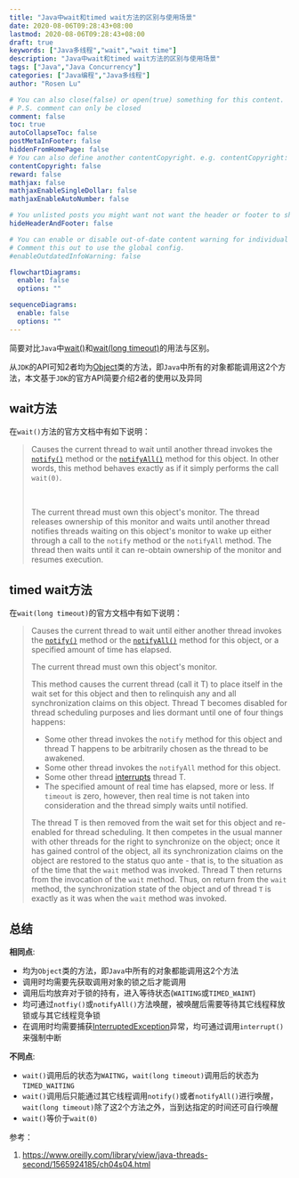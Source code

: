 ```yaml
---
title: "Java中wait和timed wait方法的区别与使用场景"
date: 2020-08-06T09:28:43+08:00
lastmod: 2020-08-06T09:28:43+08:00
draft: true
keywords: ["Java多线程","wait","wait time"]
description: "Java中wait和timed wait方法的区别与使用场景"
tags: ["Java","Java Concurrency"]
categories: ["Java编程","Java多线程"]
author: "Rosen Lu"

# You can also close(false) or open(true) something for this content.
# P.S. comment can only be closed
comment: false
toc: true
autoCollapseToc: false
postMetaInFooter: false
hiddenFromHomePage: false
# You can also define another contentCopyright. e.g. contentCopyright: "This is another copyright."
contentCopyright: false
reward: false
mathjax: false
mathjaxEnableSingleDollar: false
mathjaxEnableAutoNumber: false

# You unlisted posts you might want not want the header or footer to show
hideHeaderAndFooter: false

# You can enable or disable out-of-date content warning for individual post.
# Comment this out to use the global config.
#enableOutdatedInfoWarning: false

flowchartDiagrams:
  enable: false
  options: ""

sequenceDiagrams: 
  enable: false
  options: ""
---
```


简要对比`Java`中[wait()](https://docs.oracle.com/javase/8/docs/api/java/lang/Object.html#wait--)和[wait(long timeout)](https://docs.oracle.com/javase/8/docs/api/java/lang/Object.html#wait-long-)的用法与区别。

<!--more-->

从`JDK`的API可知2者均为[Object](https://docs.oracle.com/javase/8/docs/api/java/lang/Object.html)类的方法，即`Java`中所有的对象都能调用这2个方法，本文基于`JDK`的官方API简要介绍2者的使用以及异同

## wait方法

在`wait()`方法的官方文档中有如下说明：

> Causes the current thread to wait until another thread invokes the [`notify()`](https://docs.oracle.com/javase/8/docs/api/java/lang/Object.html#notify--) method or the [`notifyAll()`](https://docs.oracle.com/javase/8/docs/api/java/lang/Object.html#notifyAll--) method for this object. In other words, this method behaves exactly as if it simply performs the call `wait(0)`.
>
> <br>
>
> The current thread must own this object's monitor. The thread releases ownership of this monitor and waits until another thread notifies threads waiting on this object's monitor to wake up either through a call to the `notify` method or the `notifyAll` method. The thread then waits until it can re-obtain ownership of the monitor and resumes execution.

## timed wait方法

在`wait(long timeout)`的官方文档中有如下说明：

> Causes the current thread to wait until either another thread invokes the [`notify()`](https://docs.oracle.com/javase/8/docs/api/java/lang/Object.html#notify--) method or the [`notifyAll()`](https://docs.oracle.com/javase/8/docs/api/java/lang/Object.html#notifyAll--) method for this object, or a specified amount of time has elapsed.
>
> The current thread must own this object's monitor.
>
> This method causes the current thread (call it T) to place itself in the wait set for this object and then to relinquish any and all synchronization claims on this object. Thread T becomes disabled for thread scheduling purposes and lies dormant until one of four things happens:
>
> - Some other thread invokes the `notify` method for this object and thread T happens to be arbitrarily chosen as the thread to be awakened.
> - Some other thread invokes the `notifyAll` method for this object.
> - Some other thread [interrupts](https://docs.oracle.com/javase/8/docs/api/java/lang/Thread.html#interrupt--) thread T.
> - The specified amount of real time has elapsed, more or less. If `timeout` is zero, however, then real time is not taken into consideration and the thread simply waits until notified.
>
> The thread T is then removed from the wait set for this object and re-enabled for thread scheduling. It then competes in the usual manner with other threads for the right to synchronize on the object; once it has gained control of the object, all its synchronization claims on the object are restored to the status quo ante - that is, to the situation as of the time that the `wait` method was invoked. Thread T then returns from the invocation of the `wait` method. Thus, on return from the `wait` method, the synchronization state of the object and of thread `T` is exactly as it was when the `wait` method was invoked.

## 总结

**相同点**:

* 均为`Object`类的方法，即`Java`中所有的对象都能调用这2个方法
* 调用时均需要先获取调用对象的锁之后才能调用
* 调用后均放弃对于锁的持有，进入等待状态(`WAITING`或`TIMED_WAINT`)
* 均可通过`notfiy()`或`notifyAll()`方法唤醒，被唤醒后需要等待其它线程释放锁或与其它线程竞争锁
* 在调用时均需要捕获[InterruptedException](https://docs.oracle.com/javase/8/docs/api/java/lang/InterruptedException.html)异常，均可通过调用`interrupt()`来强制中断

**不同点**:

* `wait()`调用后的状态为`WAITNG`，`wait(long timeout)`调用后的状态为 `TIMED_WAITING`
* `wait()`调用后只能通过其它线程调用`notify()`或者`notifyAll()`进行唤醒，`wait(long timeout)`除了这2个方法之外，当到达指定的时间还可自行唤醒
* `wait()`等价于`wait(0)`



参考：

1. https://www.oreilly.com/library/view/java-threads-second/1565924185/ch04s04.html